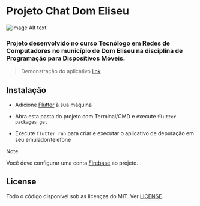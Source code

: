 # Projeto Chat Dom Eliseu
![image Alt text](../main/assets/images/app.jpg)

### Projeto desenvolvido no curso Tecnólogo em Redes de Computadores no município de Dom Eliseu na disciplina de Programação para Dispositivos Móveis.

> Demonstração do aplicativo [link](https://ifeliseu.web.app/)

## Instalação

- Adicione [Flutter](https://flutter.dev/docs/get-started/install) à sua máquina

- Abra esta pasta do projeto com Terminal/CMD e execute `flutter packages get`

- Execute `flutter run` para criar e executar o aplicativo de depuração em seu emulador/telefone

> [!NOTE]
> Você deve configurar uma conta [Firebase](https://firebase.google.com/docs/flutter/setup?hl=pt-br&platform=android) ao projeto.

## License

Todo o código disponível sob as licenças do MIT. Ver [LICENSE](LICENSE).